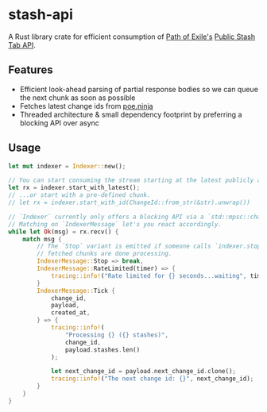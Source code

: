 # stash-api

A Rust library crate for efficient consumption of [Path of Exile's](https://pathofexile.com) [Public Stash Tab API](https://www.pathofexile.com/developer/docs/reference#publicstashes).

## Features

- Efficient look-ahead parsing of partial response bodies so we can queue the next chunk as soon as possible
- Fetches latest change ids from [poe.ninja](https://poe.ninja)
- Threaded architecture & small dependency footprint by preferring a blocking API over async

## Usage

```rs
let mut indexer = Indexer::new();

// You can start consuming the stream starting at the latest publicly available chunk...
let rx = indexer.start_with_latest();
// ...or start with a pre-defined chunk.
// let rx = indexer.start_with_id(ChangeId::from_str(&str).unwrap())

// `Indexer` currently only offers a blocking API via a `std::mpsc::channel`.
// Matching on `IndexerMessage` let's you react accordingly.
while let Ok(msg) = rx.recv() {
    match msg {
        // The `Stop` variant is emitted if someone calls `indexer.stop()` and all meanwhile
        // fetched chunks are done processing.
        IndexerMessage::Stop => break,
        IndexerMessage::RateLimited(timer) => {
            tracing::info!("Rate limited for {} seconds...waiting", timer.as_secs());
        }
        IndexerMessage::Tick {
            change_id,
            payload,
            created_at,
        } => {
            tracing::info!(
                "Processing {} ({} stashes)",
                change_id,
                payload.stashes.len()
            );

            let next_change_id = payload.next_change_id.clone();
            tracing::info!("The next change id: {}", next_change_id);
        }
    }
}
```
